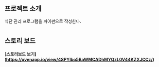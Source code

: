 ## 프로젝트 소개 
식단 관리 프로그램을 파이썬으로 작성한다.

#
#



## 스토리 보드
#### [스토리보드 보기] (https://ovenapp.io/view/4SPYIbo5BaWMCADhMYQzL0V44KZXJCCz/)
